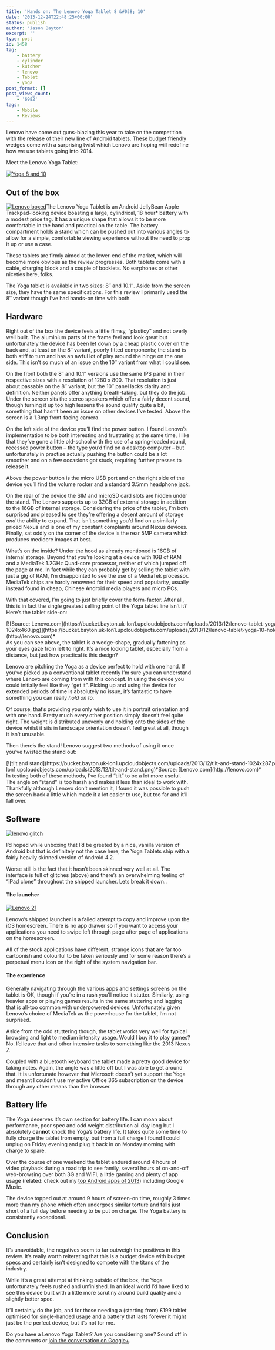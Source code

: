 ```yaml
---
title: 'Hands on: The Lenovo Yoga Tablet 8 &#038; 10'
date: '2013-12-24T22:48:25+00:00'
status: publish
author: 'Jason Bayton'
excerpt: ''
type: post
id: 1458
tag:
    - battery
    - cylinder
    - kutcher
    - lenovo
    - Tablet
    - yoga
post_format: []
post_views_count:
    - '6982'
tags:
    - Mobile
    - Reviews
---
```

Lenovo have come out guns-blazing this year to take on the competition with the release of their new line of Android tablets. These budget friendly wedges come with a surprising twist which Lenovo are hoping will redefine how we use tablets going into 2014.

Meet the Lenovo Yoga Tablet:

[![Yoga 8 and 10](https://bucket.bayton.uk-lon1.upcloudobjects.com/uploads/2013/12/IMG_20131125_130916-1024x768.jpg)](https://bucket.bayton.uk-lon1.upcloudobjects.com/uploads/2013/12/IMG_20131125_130916.jpg)

Out of the box
--------------

[![Lenovo boxed](https://bucket.bayton.uk-lon1.upcloudobjects.com/uploads/2013/12/IMG_20131121_182236-300x225.jpg)](https://bucket.bayton.uk-lon1.upcloudobjects.com/uploads/2013/12/IMG_20131121_182236.jpg)The Lenovo Yoga Tablet is an Android JellyBean Apple Trackpad-looking device boasting a large, cylindrical, 18 hour\* battery with a modest price tag. It has a unique shape that allows it to be more comfortable in the hand and practical on the table. The battery compartment holds a stand which can be pushed out into various angles to allow for a simple, comfortable viewing experience without the need to prop it up or use a case.

These tablets are firmly aimed at the lower-end of the market, which will become more obvious as the review progresses. Both tablets come with a cable, charging block and a couple of booklets. No earphones or other niceties here, folks.

The Yoga tablet is available in two sizes: 8″ and 10.1″. Aside from the screen size, they have the same specifications. For this review I primarily used the 8″ variant though I’ve had hands-on time with both.

Hardware
--------

Right out of the box the device feels a little flimsy, “plasticy” and not overly well built. The aluminium parts of the frame feel and look great but unfortunately the device has been let down by a cheap plastic cover on the back and, at least on the 8″ variant, poorly fitted components; the stand is both stiff to turn and has an awful lot of play around the hinge on the one side. This isn’t so much of an issue on the 10″ variant from what I could see.

On the front both the 8″ and 10.1″ versions use the same IPS panel in their respective sizes with a resolution of 1280 x 800. That resolution is just about passable on the 8″ variant, but the 10″ panel lacks clarity and definition. Neither panels offer anything breath-taking, but they do the job. Under the screen sits the stereo speakers which offer a fairly decent sound, though turning it up too high lessens the sound quality quite a bit, something that hasn’t been an issue on other devices I’ve tested. Above the screen is a 1.3mp front-facing camera.

On the left side of the device you’ll find the power button. I found Lenovo’s implementation to be both interesting and frustrating at the same time, I like that they’ve gone a little old-school with the use of a spring-loaded round, recessed power button – the type you’d find on a desktop computer – but unfortunately in practise actually pushing the button could be a lot smoother and on a few occasions got stuck, requiring further presses to release it.

Above the power button is the micro USB port and on the right side of the device you’ll find the volume rocker and a standard 3.5mm headphone jack.

On the rear of the device the SIM and microSD card slots are hidden under the stand. The Lenovo supports up to 32GB of external storage in addition to the 16GB of internal storage. Considering the price of the tablet, I’m both surprised and pleased to see they’re offering a decent amount of storage *and* the ability to expand. That isn’t something you’d find on a similarly priced Nexus and is one of my constant complaints around Nexus devices. Finally, sat oddly on the corner of the device is the rear 5MP camera which produces mediocre images at best.

What’s on the inside? Under the hood as already mentioned is 16GB of internal storage. Beyond that you’re looking at a device with 1GB of RAM and a MediaTek 1.2GHz Quad-core processor, neither of which jumped off the page at me. In fact while they can probably get by selling the tablet with just a gig of RAM, I’m disappointed to see the use of a MediaTek processor. MediaTek chips are hardly renowned for their speed and popularity, usually instead found in cheap, Chinese Android media players and micro PCs.

With that covered, I’m going to just briefly cover the form-factor. After all, this is in fact the single greatest selling point of the Yoga tablet line isn’t it? Here’s the tablet side-on:

<div class="wp-caption alignnone" id="attachment_1545" style="width: 1034px">[![Source: Lenovo.com](https://bucket.bayton.uk-lon1.upcloudobjects.com/uploads/2013/12/lenovo-tablet-yoga-10-hold-mode-7-e1387901348529-1024x460.jpg)](https://bucket.bayton.uk-lon1.upcloudobjects.com/uploads/2013/12/lenovo-tablet-yoga-10-hold-mode-7.jpg)*Source: [Lenovo.com](http://lenovo.com)*

</div>As you can see above, the tablet is a wedge-shape, gradually fattening as your eyes gaze from left to right. It’s a nice looking tablet, especially from a distance, but just how practical is this design?

Lenovo are pitching the Yoga as a device perfect to hold with one hand. If you’ve picked up a conventional tablet recently I’m sure you can understand where Lenovo are coming from with this concept. In using the device you could initially feel like they “get it”. Picking up and using the device for extended periods of time is absolutely no issue, it’s fantastic to have something you can really *hold on to*.

Of course, that’s providing you only wish to use it in portrait orientation and with one hand. Pretty much every other position simply doesn’t feel quite right. The weight is distributed unevenly and holding onto the sides of the device whilst it sits in landscape orientation doesn’t feel great at all, though it isn’t unusable.

Then there’s the stand! Lenovo suggest two methods of using it once you’ve twisted the stand out:

<div class="wp-caption alignnone" id="attachment_1546" style="width: 1034px">[![tilt and stand](https://bucket.bayton.uk-lon1.upcloudobjects.com/uploads/2013/12/tilt-and-stand-1024x287.png)](https://bucket.bayton.uk-lon1.upcloudobjects.com/uploads/2013/12/tilt-and-stand.png)*Source: [Lenovo.com](http://lenovo.com)*

</div>In testing both of these methods, I’ve found “tilt” to be a lot more useful. The angle on “stand” is too harsh and makes it less than ideal to work with. Thankfully although Lenovo don’t mention it, I found it was possible to push the screen back a little which made it a lot easier to use, but too far and it’ll fall over.

Software
--------

[![lenovo glitch](https://bucket.bayton.uk-lon1.upcloudobjects.com/uploads/2013/12/lenovo-glitch.png)](https://bucket.bayton.uk-lon1.upcloudobjects.com/uploads/2013/12/lenovo-glitch.png)

I’d hoped while unboxing that I’d be greeted by a nice, vanilla version of Android but that is definitely not the case here, the Yoga Tablets ship with a fairly heavily skinned version of Android 4.2.

Worse still is the fact that it hasn’t been skinned very well at all. The interface is full of glitches (above) and there’s an overwhelming feeling of “iPad clone” throughout the shipped launcher. Lets break it down..

#### The launcher

[![Lenovo 21](https://bucket.bayton.uk-lon1.upcloudobjects.com/uploads/2013/12/Screenshot_2013-11-21-19-04-23-1024x640.png)](https://bucket.bayton.uk-lon1.upcloudobjects.com/uploads/2013/12/Screenshot_2013-11-21-19-04-23.png)

Lenovo’s shipped launcher is a failed attempt to copy and improve upon the iOS homescreen. There is no app drawer so if you want to access your applications you need to swipe left through page after page of applications on the homescreen.

All of the stock applications have different, strange icons that are far too cartoonish and colourful to be taken seriously and for some reason there’s a perpetual menu icon on the right of the system navigation bar.

#### The experience

Generally navigating through the various apps and settings screens on the tablet is OK, though if you’re in a rush you’ll notice it stutter. Similarly, using heavier apps or playing games results in the same stuttering and lagging that is all-too common with underpowered devices. Unfortunately given Lenovo’s choice of MediaTek as the powerhouse for the tablet, I’m not surprised.

Aside from the odd stuttering though, the tablet works very well for typical browsing and light to medium intensity usage. Would I buy it to play games? No. I’d leave that and other intensive tasks to something like the 2013 Nexus 7.

Coupled with a bluetooth keyboard the tablet made a pretty good device for taking notes. Again, the angle was a little off but I was able to get around that. It is unfortunate however that Microsoft doesn’t yet support the Yoga and meant I couldn’t use my active Office 365 subscription on the device through any other means than the browser.

Battery life
------------

The Yoga deserves it’s own section for battery life. I can moan about performance, poor spec and odd weight distribution all day long but I absolutely **cannot** knock the Yoga’s battery life. It takes quite some time to fully charge the tablet from empty, but from a full charge I found I could unplug on Friday evening and plug it back in on Monday morning with charge to spare.

Over the course of one weekend the tablet endured around 4 hours of video playback during a road trip to see family, several hours of on-and-off web-browsing over both 3G and WIFI, a little gaming and plenty of app usage (related: check out my [top Android apps of 2013](/2013/12/my-top-android-apps-1213/ "My Top Android Apps 12/13")) including Google Music.

The device topped out at around 9 hours of screen-on time, roughly 3 times more than my phone which often undergoes similar torture and falls just short of a full day before needing to be put on charge. The Yoga battery is consistently exceptional.

Conclusion
----------

It’s unavoidable, the negatives seem to far outweigh the positives in this review. It’s really worth reiterating that this is a budget device with budget specs and certainly isn’t designed to compete with the titans of the industry.

While it’s a great attempt at thinking outside of the box, the Yoga unfortunately feels rushed and unfinished. In an ideal world I’d have liked to see this device built with a little more scrutiny around build quality and a slightly better spec.

It’ll certainly do the job, and for those needing a (starting from) £199 tablet optimised for single-handed usage and a battery that lasts forever it might just be the perfect device, but it’s not for me.

Do you have a Lenovo Yoga Tablet? Are you considering one? Sound off in the comments or [join the conversation on Google+](http://plus.google.com/105616249858609350212/posts/161YazPG8FB).
